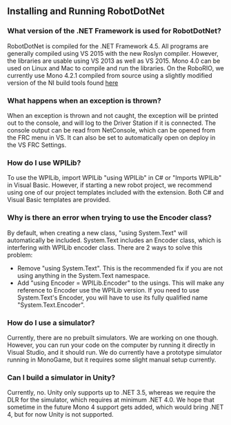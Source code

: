 ## Installing and Running RobotDotNet

### What version of the .NET Framework is used for RobotDotNet?

RobotDotNet is compiled for the .NET Framework 4.5. All programs are generally compiled using VS 2015 with the new Roslyn compiler. However, the libraries are usable using VS 2013 as well as VS 2015. Mono 4.0 can be used on Linux and Mac to compile and run the libraries. On the RoboRIO, we currently use Mono 4.2.1 compiled from source using a slightly modified version of the NI build tools found [here](https://github.com/ni/nilrt/tree/dev/mono_support)

### What happens when an exception is thrown?

When an exception is thrown and not caught, the exception will be printed out to the console, and will log to the Driver Station if it is connected. The console output can be read from NetConsole, which can be opened from the FRC menu in VS. It can also be set to automatically open on deploy in the VS FRC Settings.

### How do I use WPILib?

To use the WPILib, import WPILib "using WPILib" in C# or "Imports WPILib" in Visual Basic. However, if starting a new robot project, we recommend using one of our project templates included with the extension. 
Both C# and Visual Basic templates are provided.

### Why is there an error when trying to use the Encoder class?

By default, when creating a new class, "using System.Text" will automatically be included. System.Text includes an Encoder class, which is interfering with WPILib encoder class. There are 2 ways to solve this problem:

* Remove "using System.Text". This is the recommended fix if you are not using anything in the System.Text namespace.
* Add "using Encoder = WPILib.Encoder" to the usings. This will make any reference to Encoder use the WPILib version. If you need to use System.Text's Encoder, you will have to use its fully qualified name "System.Text.Encoder".

### How do I use a simulator?

Currently, there are no prebuilt simulators. We are working on one though. However, you can run your code on the computer by running it directly in Visual Studio, and it should run. We do currently have a prototype simulator running in MonoGame, but it requires some slight manual setup currently. 

### Can I build a simulator in Unity?

Currently, no. Unity only supports up to .NET 3.5, whereas we require the DLR for the simulator, which requires at minimum .NET 4.0. We hope that sometime in the future Mono 4 support gets added, which would bring .NET 4, but for now Unity is not supported.